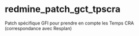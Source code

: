 # redmine_patch_gct_tpscra
Patch spécifique GFI pour prendre en compte les Temps CRA (correspondance avec Resplan)
